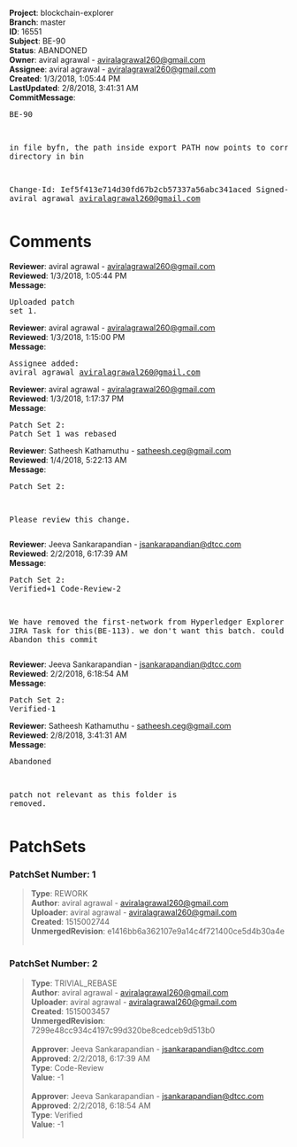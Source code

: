 <strong>Project</strong>: blockchain-explorer</br><strong>Branch</strong>: master<br><strong>ID</strong>: 16551<br><strong>Subject</strong>: BE-90<br><strong>Status</strong>: ABANDONED<br><strong>Owner</strong>: aviral agrawal - aviralagrawal260@gmail.com<br><strong>Assignee</strong>: aviral agrawal - aviralagrawal260@gmail.com<br><strong>Created</strong>: 1/3/2018, 1:05:44 PM<br><strong>LastUpdated</strong>: 2/8/2018, 3:41:31 AM<br><strong>CommitMessage</strong>:<br><pre>BE-90

in file byfn, the path inside export PATH now points to correct directory in bin

Change-Id: Ief5f413e714d30fd67b2cb57337a56abc341aced
Signed-off-by: aviral agrawal <aviralagrawal260@gmail.com>
</pre><h1>Comments</h1><strong>Reviewer</strong>: aviral agrawal - aviralagrawal260@gmail.com<br><strong>Reviewed</strong>: 1/3/2018, 1:05:44 PM<br><strong>Message</strong>: <pre>Uploaded patch set 1.</pre><strong>Reviewer</strong>: aviral agrawal - aviralagrawal260@gmail.com<br><strong>Reviewed</strong>: 1/3/2018, 1:15:00 PM<br><strong>Message</strong>: <pre>Assignee added: aviral agrawal <aviralagrawal260@gmail.com></pre><strong>Reviewer</strong>: aviral agrawal - aviralagrawal260@gmail.com<br><strong>Reviewed</strong>: 1/3/2018, 1:17:37 PM<br><strong>Message</strong>: <pre>Patch Set 2: Patch Set 1 was rebased</pre><strong>Reviewer</strong>: Satheesh Kathamuthu - satheesh.ceg@gmail.com<br><strong>Reviewed</strong>: 1/4/2018, 5:22:13 AM<br><strong>Message</strong>: <pre>Patch Set 2:

Please review this change.</pre><strong>Reviewer</strong>: Jeeva Sankarapandian - jsankarapandian@dtcc.com<br><strong>Reviewed</strong>: 2/2/2018, 6:17:39 AM<br><strong>Message</strong>: <pre>Patch Set 2: Verified+1 Code-Review-2

We have removed the first-network from Hyperledger Explorer , we had JIRA Task for this(BE-113). we don't want this batch. could you please Abandon this commit</pre><strong>Reviewer</strong>: Jeeva Sankarapandian - jsankarapandian@dtcc.com<br><strong>Reviewed</strong>: 2/2/2018, 6:18:54 AM<br><strong>Message</strong>: <pre>Patch Set 2: Verified-1</pre><strong>Reviewer</strong>: Satheesh Kathamuthu - satheesh.ceg@gmail.com<br><strong>Reviewed</strong>: 2/8/2018, 3:41:31 AM<br><strong>Message</strong>: <pre>Abandoned

patch not relevant as this folder is removed.</pre><h1>PatchSets</h1><h3>PatchSet Number: 1</h3><blockquote><strong>Type</strong>: REWORK<br><strong>Author</strong>: aviral agrawal - aviralagrawal260@gmail.com<br><strong>Uploader</strong>: aviral agrawal - aviralagrawal260@gmail.com<br><strong>Created</strong>: 1515002744<br><strong>UnmergedRevision</strong>: e1416bb6a362107e9a14c4f721400ce5d4b30a4e<br><br></blockquote><h3>PatchSet Number: 2</h3><blockquote><strong>Type</strong>: TRIVIAL_REBASE<br><strong>Author</strong>: aviral agrawal - aviralagrawal260@gmail.com<br><strong>Uploader</strong>: aviral agrawal - aviralagrawal260@gmail.com<br><strong>Created</strong>: 1515003457<br><strong>UnmergedRevision</strong>: 7299e48cc934c4197c99d320be8cedceb9d513b0<br><br><strong>Approver</strong>: Jeeva Sankarapandian - jsankarapandian@dtcc.com<br><strong>Approved</strong>: 2/2/2018, 6:17:39 AM<br><strong>Type</strong>: Code-Review<br><strong>Value</strong>: -1<br><br><strong>Approver</strong>: Jeeva Sankarapandian - jsankarapandian@dtcc.com<br><strong>Approved</strong>: 2/2/2018, 6:18:54 AM<br><strong>Type</strong>: Verified<br><strong>Value</strong>: -1<br><br></blockquote>